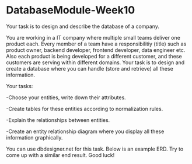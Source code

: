 # DatabaseModule-Week10

Your task is to design and describe the database of a company.

You are working in a IT company where multiple small teams deliver one product each. Every member of a team have a responsibilitiy (title) such as product owner, backend developer, frontend developer, data engineer etc. Also each product is being developed for a different customer, and these customers are serving within different domains. Your task is to design and create a database where you can handle (store and retrieve) all these information.

Your tasks:

-Choose your entities, write down their attributes.

-Create tables for these entities according to normalization rules.

-Explain the relationships between entities.

-Create an entity relationship diagram where you display all these information graphically.

You can use dbdesigner.net for this task. Below is an example ERD. Try to come up with a similar end result. Good luck!
